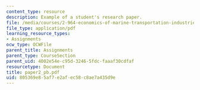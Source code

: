 ```yaml
---
content_type: resource
description: Example of a student's research paper.
file: /media/courses/2-964-economics-of-marine-transportation-industries-fall-2006/805369e85af7e2afec58c8ae7a435d9e_paper2_pb.pdf
file_type: application/pdf
learning_resource_types:
- Assignments
ocw_type: OCWFile
parent_title: Assignments
parent_type: CourseSection
parent_uid: 4002e54e-c95d-3246-5fdc-faaaf30cdfaf
resourcetype: Document
title: paper2_pb.pdf
uid: 805369e8-5af7-e2af-ec58-c8ae7a435d9e
---
```

